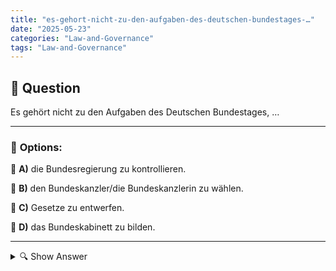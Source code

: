 ```yaml
---
title: "es-gehort-nicht-zu-den-aufgaben-des-deutschen-bundestages-…"
date: "2025-05-23"
categories: "Law-and-Governance"
tags: "Law-and-Governance"
---
```


## 📌 **Question**

Es gehört nicht zu den Aufgaben des Deutschen Bundestages, …



---

### 📝 **Options:**

🔘 **A)** die Bundesregierung zu kontrollieren.

🔘 **B)** den Bundeskanzler/die Bundeskanzlerin zu wählen.

🔘 **C)** Gesetze zu entwerfen.

🔘 **D)** das Bundeskabinett zu bilden.

---

<details>
  <summary>🔍 Show Answer</summary>

  <p>
💡  <b>Correct Answer:</b>  d
  </p>
  <p>
    📖<b>Explanation:</b>
    Der Deutsche Bundestag ist ein zentrales Organ der Legislative in Deutschland und hat mehrere Aufgaben und Befugnisse. Zu seinen Hauptfunktionen gehört die Kontrolle der Bundesregierung, die Wahl des Bundeskanzlers oder der Bundeskanzlerin sowie das Entwerfen und Verabschieden von Gesetzen. Allerdings ist die Bildung des Bundeskabinetts eine Aufgabe, die dem Bundeskanzler oder der Bundeskanzlerin obliegt, nicht dem Bundestag. Daher gehört die Option "das Bundeskabinett zu bilden" nicht zu den Aufgaben des Deutschen Bundestages.
  </p>
</details>
